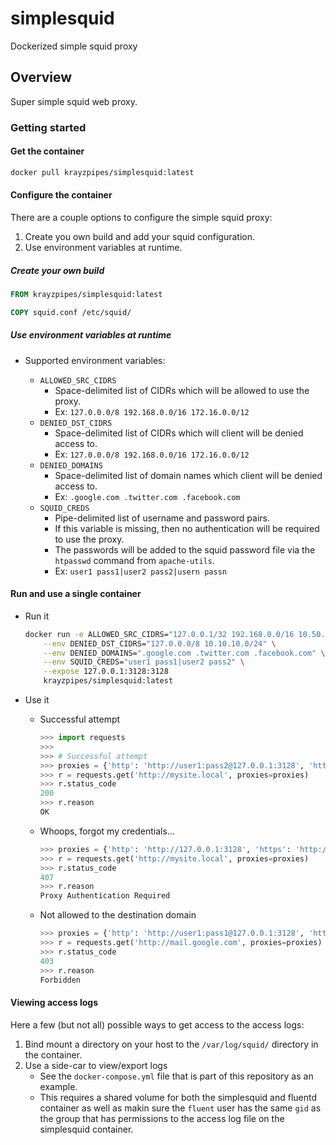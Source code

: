 # simplesquid
Dockerized simple squid proxy

## Overview

Super simple squid web proxy.

### Getting started

#### Get the container

```bash
docker pull krayzpipes/simplesquid:latest
```

#### Configure the container

There are a couple options to configure the simple squid proxy:

1. Create you own build and add your squid configuration.
2. Use environment variables at runtime.

##### Create your own build

```Dockerfile
FROM krayzpipes/simplesquid:latest

COPY squid.conf /etc/squid/
```

##### Use environment variables at runtime

- Supported environment variables:

    - `ALLOWED_SRC_CIDRS`
        - Space-delimited list of CIDRs which will be allowed to use
        the proxy.
        - Ex: `127.0.0.0/8 192.168.0.0/16 172.16.0.0/12`
    - `DENIED_DST_CIDRS`
        - Space-delimited list of CIDRs which will client will
        be denied access to.
        - Ex: `127.0.0.0/8 192.168.0.0/16 172.16.0.0/12`
    - `DENIED_DOMAINS`
        - Space-delimited list of domain names which client
        will be denied access to.
        - Ex: `.google.com .twitter.com .facebook.com`
    - `SQUID_CREDS`
        - Pipe-delimited list of username and password pairs.
        - If this variable is missing, then no authentication will
        be required to use the proxy.
        - The passwords will be added to the squid password file
        via the `htpasswd` command from `apache-utils`.
        - Ex: `user1 pass1|user2 pass2|usern passn`

#### Run and use a single container
 - Run it
    ```bash
    docker run -e ALLOWED_SRC_CIDRS="127.0.0.1/32 192.168.0.0/16 10.50.10.0/24" \
        --env DENIED_DST_CIDRS="127.0.0.0/8 10.10.10.0/24" \
        --env DENIED_DOMAINS=".google.com .twitter.com .facebook.com" \
        --env SQUID_CREDS="user1 pass1|user2 pass2" \
        --expose 127.0.0.1:3128:3128
        krayzpipes/simplesquid:latest
    ```
 - Use it
 
    - Successful attempt
        ```python
        >>> import requests
        >>>
        >>> # Successful attempt
        >>> proxies = {'http': 'http://user1:pass2@127.0.0.1:3128', 'https': 'http://user1:pass2@127.0.0.1:3128'}
        >>> r = requests.get('http://mysite.local', proxies=proxies)
        >>> r.status_code
        200
        >>> r.reason
        OK
        ```
      
    - Whoops, forgot my credentials...
        ```python
        >>> proxies = {'http': 'http://127.0.0.1:3128', 'https': 'http://127.0.0.1:3128'}
        >>> r = requests.get('http://mysite.local', proxies=proxies)
        >>> r.status_code
        407
        >>> r.reason
        Proxy Authentication Required
        ```
      
    - Not allowed to the destination domain
        ```python
        >>> proxies = {'http': 'http://user1:pass1@127.0.0.1:3128', 'https': 'http://user1:pass1@127.0.0.1:3128'}
        >>> r = requests.get('http://mail.google.com', proxies=proxies)
        >>> r.status_code
        403
        >>> r.reason
        Forbidden
        ```

#### Viewing access logs

Here a few (but not all) possible ways to get access to the access logs:

1. Bind mount a directory on your host to the `/var/log/squid/` directory in the container.
2. Use a side-car to view/export logs
    - See the `docker-compose.yml` file that is part of this repository as an example.
    - This requires a shared volume for both the simplesquid and fluentd container as well as
    makin sure the `fluent` user has the same `gid` as the group that has permissions to the
    access log file on the simplesquid container.